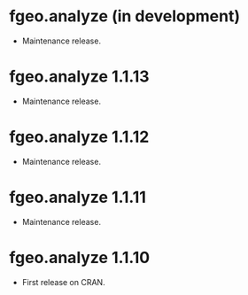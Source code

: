 # fgeo.analyze (in development)

* Maintenance release.

# fgeo.analyze 1.1.13

* Maintenance release.

# fgeo.analyze 1.1.12

* Maintenance release.

# fgeo.analyze 1.1.11

* Maintenance release.

# fgeo.analyze 1.1.10

* First release on CRAN.

